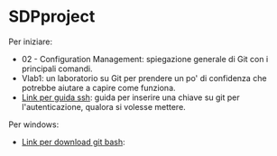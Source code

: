 # SDPproject

Per iniziare:
- 02 - Configuration Management: spiegazione generale di Git con i principali comandi. 
- Vlab1: un laboratorio su Git per prendere un po' di confidenza che potrebbe aiutare a capire come funziona.
- [Link per guida ssh](https://help.github.com/en/github/authenticating-to-github/connecting-to-github-with-ssh): guida per inserire una chiave su git per l'autenticazione, qualora si volesse mettere.

Per windows:
- [Link per download git bash](https://git-scm.com/downloads): 